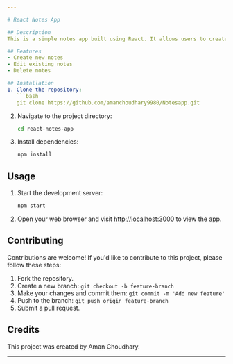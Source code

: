 ```yaml
---

# React Notes App

## Description
This is a simple notes app built using React. It allows users to create, edit, and delete notes.

## Features
- Create new notes
- Edit existing notes
- Delete notes

## Installation
1. Clone the repository:
   ```bash
   git clone https://github.com/amanchoudhary9980/Notesapp.git
   ```
2. Navigate to the project directory:
   ```bash
   cd react-notes-app
   ```
3. Install dependencies:
   ```bash
   npm install
   ```

## Usage
1. Start the development server:
   ```bash
   npm start
   ```
2. Open your web browser and visit [http://localhost:3000](http://localhost:3000) to view the app.

## Contributing
Contributions are welcome! If you'd like to contribute to this project, please follow these steps:
1. Fork the repository.
2. Create a new branch: `git checkout -b feature-branch`
3. Make your changes and commit them: `git commit -m 'Add new feature'`
4. Push to the branch: `git push origin feature-branch`
5. Submit a pull request.

## Credits
This project was created by Aman Choudhary. 


---
```

